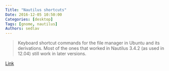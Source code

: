 ```yaml
---
Title: "Nautilus shortcuts"
Date: 2016-12-05 10:50:00
Categories: [desktop]
Tags: [gnome, nautilus]
Authors: sedlav
---
```


> Keyboard shortcut commands for the file manager in Ubuntu and its derivations. Most of the ones that worked in Nautilus 3.4.2 (as used in 12.04) still work in later versions.

[Link](https://quizlet.com/55301024/nautilus-shortcuts-in-ubuntu-nemo-in-linux-mint-flash-cards/)
